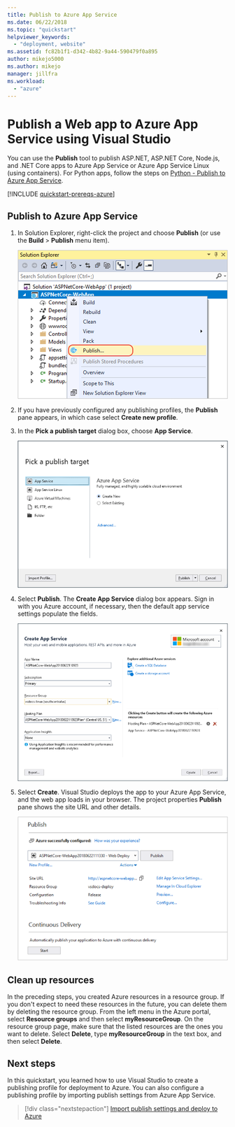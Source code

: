 ```yaml
---
title: Publish to Azure App Service
ms.date: 06/22/2018
ms.topic: "quickstart"
helpviewer_keywords:
  - "deployment, website"
ms.assetid: fc82b1f1-d342-4b82-9a44-590479f0a895
author: mikejo5000
ms.author: mikejo
manager: jillfra
ms.workload:
  - "azure"
---
```

# Publish a Web app to Azure App Service using Visual Studio

You can use the **Publish** tool to publish ASP.NET, ASP.NET Core, Node.js, and .NET Core apps to Azure App Service or Azure App Service Linux (using containers). For Python apps, follow the steps on [Python - Publish to Azure App Service](../python/publishing-python-web-applications-to-azure-from-visual-studio.md).

[!INCLUDE [quickstart-prereqs-azure](includes/quickstart-prereqs-azure.md)]

## Publish to Azure App Service

1. In Solution Explorer, right-click the project and choose **Publish** (or use the **Build** > **Publish** menu item).

    ![The Publish command on the project context menu in Solution Explorer](../deployment/media/quickstart-publish.png "Choose Publish")

1. If you have previously configured any publishing profiles, the **Publish** pane appears, in which case select **Create new profile**.

1. In the **Pick a publish target** dialog box, choose **App Service**.

    ![Choose Azure App Service](../deployment/media/quickstart-publish-azure.png "Choose Azure App Service")

1. Select **Publish**. The **Create App Service** dialog box appears. Sign in with you Azure account, if necessary, then the default app service settings populate the fields.

    ![Create App Service](../deployment/media/quickstart-publish-settings-app-service.png "Create Azure App Service")

1. Select **Create**. Visual Studio deploys the app to your Azure App Service, and the web app loads in your browser. The project properties **Publish** pane shows the site URL and other details.

    ![Publish property pane showing a profile summary](../deployment/media/quickstart-publish-app-service-summary.png)

## Clean up resources

In the preceding steps, you created Azure resources in a resource group. If you don't expect to need these resources in the future, you can delete them by deleting the resource group.
From the left menu in the Azure portal, select **Resource groups** and then select **myResourceGroup**.
On the resource group page, make sure that the listed resources are the ones you want to delete.
Select **Delete**, type **myResourceGroup** in the text box, and then select **Delete**.

## Next steps

In this quickstart, you learned how to use Visual Studio to create a publishing profile for deployment to Azure. You can also configure a publishing profile by importing publish settings from Azure App Service.

> [!div class="nextstepaction"]
> [Import publish settings and deploy to Azure](tutorial-import-publish-settings-azure.md)
